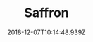---
region: en
title: 'Saffron'
date: 2018-12-07T10:14:48.939Z
description: 'We grow Saffron with lots of love and hard work. After meticulously sorting the stigmas (which is the female part of the flower, producing the saffron spice), we dry them at low temperatures to lock in aroma and taste.'
image: /images/1200x675/IMG_9902.jpg
weight: 3
---